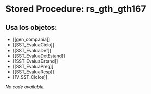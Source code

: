# Stored Procedure: rs_gth_gth167

## Usa los objetos:
- [[gen_compania]]
- [[SST_EvaluaCiclo]]
- [[SST_EvaluaDef]]
- [[SST_EvaluaDetEstand]]
- [[SST_EvaluaEstand]]
- [[SST_EvaluaPreg]]
- [[SST_EvaluaResp]]
- [[V_SST_Ciclos]]

*No code available.*
